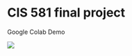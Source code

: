 # CIS 581 final project

<p align="left">
  Google Colab Demo
</p>
<p align="left">
  <a href="https://colab.research.google.com/drive/1MrkC3Coq_fE72QdVYa8QugZlOBUWsv19#scrollTo=IyqSccPfW1P2">
  <img src="https://colab.research.google.com/assets/colab-badge.svg"/>
  </a>
</p>
  
